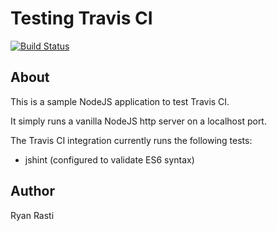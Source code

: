 # Testing Travis CI

[![Build Status](https://travis-ci.org/diamonddelt/travisci-nodejs-test.svg?branch=master)](https://travis-ci.org/diamonddelt/travisci-nodejs-test)

## About

This is a sample NodeJS application to test Travis CI.

It simply runs a vanilla NodeJS http server on a localhost port.

The Travis CI integration currently runs the following tests:

- jshint (configured to validate ES6 syntax)

## Author

Ryan Rasti